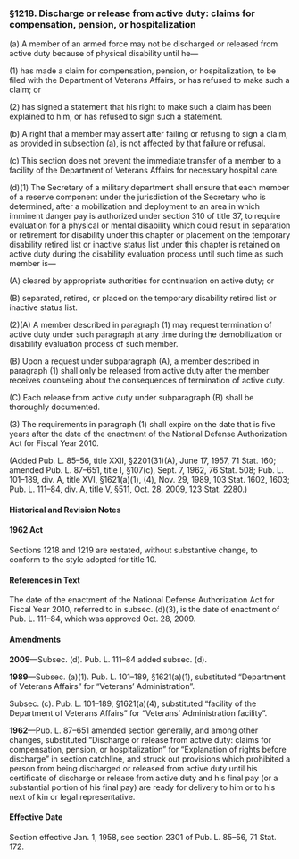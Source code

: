 ### §1218. Discharge or release from active duty: claims for compensation, pension, or hospitalization ###

(a) A member of an armed force may not be discharged or released from active duty because of physical disability until he—

(1) has made a claim for compensation, pension, or hospitalization, to be filed with the Department of Veterans Affairs, or has refused to make such a claim; or

(2) has signed a statement that his right to make such a claim has been explained to him, or has refused to sign such a statement.

(b) A right that a member may assert after failing or refusing to sign a claim, as provided in subsection (a), is not affected by that failure or refusal.

(c) This section does not prevent the immediate transfer of a member to a facility of the Department of Veterans Affairs for necessary hospital care.

(d)(1) The Secretary of a military department shall ensure that each member of a reserve component under the jurisdiction of the Secretary who is determined, after a mobilization and deployment to an area in which imminent danger pay is authorized under section 310 of title 37, to require evaluation for a physical or mental disability which could result in separation or retirement for disability under this chapter or placement on the temporary disability retired list or inactive status list under this chapter is retained on active duty during the disability evaluation process until such time as such member is—

(A) cleared by appropriate authorities for continuation on active duty; or

(B) separated, retired, or placed on the temporary disability retired list or inactive status list.

(2)(A) A member described in paragraph (1) may request termination of active duty under such paragraph at any time during the demobilization or disability evaluation process of such member.

(B) Upon a request under subparagraph (A), a member described in paragraph (1) shall only be released from active duty after the member receives counseling about the consequences of termination of active duty.

(C) Each release from active duty under subparagraph (B) shall be thoroughly documented.

(3) The requirements in paragraph (1) shall expire on the date that is five years after the date of the enactment of the National Defense Authorization Act for Fiscal Year 2010.

(Added Pub. L. 85–56, title XXII, §2201(31)(A), June 17, 1957, 71 Stat. 160; amended Pub. L. 87–651, title I, §107(c), Sept. 7, 1962, 76 Stat. 508; Pub. L. 101–189, div. A, title XVI, §1621(a)(1), (4), Nov. 29, 1989, 103 Stat. 1602, 1603; Pub. L. 111–84, div. A, title V, §511, Oct. 28, 2009, 123 Stat. 2280.)

#### Historical and Revision Notes ####

#### 1962 Act ####

Sections 1218 and 1219 are restated, without substantive change, to conform to the style adopted for title 10.

#### References in Text ####

The date of the enactment of the National Defense Authorization Act for Fiscal Year 2010, referred to in subsec. (d)(3), is the date of enactment of Pub. L. 111–84, which was approved Oct. 28, 2009.

#### Amendments ####

**2009**—Subsec. (d). Pub. L. 111–84 added subsec. (d).

**1989**—Subsec. (a)(1). Pub. L. 101–189, §1621(a)(1), substituted “Department of Veterans Affairs” for “Veterans’ Administration”.

Subsec. (c). Pub. L. 101–189, §1621(a)(4), substituted “facility of the Department of Veterans Affairs” for “Veterans’ Administration facility”.

**1962**—Pub. L. 87–651 amended section generally, and among other changes, substituted “Discharge or release from active duty: claims for compensation, pension, or hospitalization” for “Explanation of rights before discharge” in section catchline, and struck out provisions which prohibited a person from being discharged or released from active duty until his certificate of discharge or release from active duty and his final pay (or a substantial portion of his final pay) are ready for delivery to him or to his next of kin or legal representative.

#### Effective Date ####

Section effective Jan. 1, 1958, see section 2301 of Pub. L. 85–56, 71 Stat. 172.